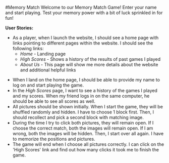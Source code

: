 #Memory Match
Welcome to our Memory Match Game! Enter your name and start playing. Test your memory power with a bit of luck sprinkled in for fun!

**User Stories:**

* As a player, when I launch the website, I should see a home page with links pointing to different pages within the website. I should see the following links:
    - *Home* - Landing page 
    - *High Scores* - Shows a history of the results of past games I played
    - *About Us* - This page will show me more details about the website and additional helpful links

- When I land on the home page, I should be able to provide my name to log on and start playing the game.
- In the *High Scores* page, I want to see a history of the games I played and my scores. When my friend logs in on the same computer, he should be able to see all scores as well. 
- All pictures should be shown initially. When I start the game, they will be shuffled randomly and hidden. I have to choose 1 block first. Then, I should recollect and pick a second block with matching image. 
- During the time I try to click both pictures, they will remain open. If I choose the correct match, both the images will remain open. If I am wrong, both the images will be hidden. Then, I start over all again. I have to memorize the positions and pictures.
- The game will end when I choose all pictures correctly. I can click on the 'High Scores' link and find out how many clicks it took me to finish the game.